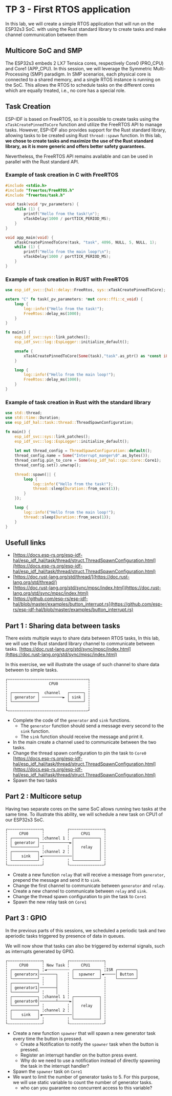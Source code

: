# TP 3 - First RTOS application

In this lab, we will create a simple RTOS application that will run on the ESP32s3 SoC. with using the Rust standard library to create tasks and make channel communication between them

## Multicore SoC and SMP

The ESP32s3 embeds 2 LX7 Tensica cores, respectively Core0 (PRO_CPU) and Core1 (APP_CPU).
In this session, we will leverage the Symmetric Multi-Processing (SMP) paradigm.
In SMP scenarios, each physical core is connected to a shared memory, and a single RTOS instance is running on the SoC. This allows the RTOS to schedule tasks on the different cores which are equally treated, i.e., no core has a special role.

## Task Creation

ESP-IDF is based on FreeRTOS, so it is possible to create tasks using the `xTaskCreatePinnedToCore` function and utilize the FreeRTOS API to manage tasks. However, ESP-IDF also provides support for the Rust standard library, allowing tasks to be created using Rust `thread::spawn` function. In this lab, **we chose to create tasks and maximize the use of the Rust standard library, as it is more generic and offers better safety guarantees.**

Nevertheless, the FreeRTOS API remains available and can be used in parallel with the Rust standard API.

### Example of task creation in C with FreeRTOS

```c
#include <stdio.h>
#include "freertos/FreeRTOS.h"
#include "freertos/task.h"

void task(void *pv_parameters) {
    while (1) {
        printf("Hello from the task!\n");
        vTaskDelay(1000 / portTICK_PERIOD_MS);
    }
}

void app_main(void) {
    xTaskCreatePinnedToCore(task, "task", 4096, NULL, 5, NULL, 1);
    while (1) {
        printf("Hello from the main loop!\n");
        vTaskDelay(1000 / portTICK_PERIOD_MS);
    }
}
```

### Example of task creation in RUST with FreeRTOS

```rust
use esp_idf_svc::{hal::delay::FreeRtos, sys::xTaskCreatePinnedToCore};

extern "C" fn task(_pv_parameters: *mut core::ffi::c_void) {
    loop {
        log::info!("Hello from the task!");
        FreeRtos::delay_ms(1000);
    }
}

fn main() {
    esp_idf_svc::sys::link_patches();
    esp_idf_svc::log::EspLogger::initialize_default();

    unsafe {
        xTaskCreatePinnedToCore(Some(task),"task".as_ptr() as *const i8 as *mut i8,4096,core::ptr::null_mut(),5,core::ptr::null_mut(),1,);
    }

    loop {
        log::info!("Hello from the main loop!");
        FreeRtos::delay_ms(1000);
    }
}
```

### Example of task creation in Rust with the standard library

```rust
use std::thread;
use std::time::Duration;
use esp_idf_hal::task::thread::ThreadSpawnConfiguration;

fn main() {
    esp_idf_svc::sys::link_patches();
    esp_idf_svc::log::EspLogger::initialize_default();
    
    let mut thread_config = ThreadSpawnConfiguration::default();
    thread_config.name = Some("Interrupt_manger\0".as_bytes());
    thread_config.pin_to_core = Some(esp_idf_hal::cpu::Core::Core1);
    thread_config.set().unwrap();

    thread::spawn(|| {
        loop {
            log::info!("Hello from the task!");
            thread::sleep(Duration::from_secs(1));
        }
    });

    loop {
        log::info!("Hello from the main loop!");
        thread::sleep(Duration::from_secs(1));
    }
}
```

## Usefull links

+ [https://docs.esp-rs.org/esp-idf-hal/esp_idf_hal/task/thread/struct.ThreadSpawnConfiguration.html](https://docs.esp-rs.org/esp-idf-hal/esp_idf_hal/task/thread/struct.ThreadSpawnConfiguration.html)
+ [https://doc.rust-lang.org/std/thread/](https://doc.rust-lang.org/std/thread/)
+ [https://doc.rust-lang.org/std/sync/mpsc/index.html](https://doc.rust-lang.org/std/sync/mpsc/index.html)
+ [https://github.com/esp-rs/esp-idf-hal/blob/master/examples/button_interrupt.rs](https://github.com/esp-rs/esp-idf-hal/blob/master/examples/button_interrupt.rs)


## Part 1 : Sharing data between tasks

There exists multiple ways to share data between RTOS tasks, In this lab, we will use the Rust standard library channel to communicate between tasks. [https://doc.rust-lang.org/std/sync/mpsc/index.html](https://doc.rust-lang.org/std/sync/mpsc/index.html)

In this exercise, we will illustrate the usage of such channel to share data between to simple tasks.

```
┌−−−−−−−−−−−−−−−−−−−−−−−−−−−−−−−−−−−┐
╎                  CPU0             ╎
╎                                   ╎
╎ ┌───────────┐  channel   ┌──────┐ ╎
╎ │ generator │ ─────────► │ sink │ ╎
╎ └───────────┘            └──────┘ ╎
╎                                   ╎
└−−−−−−−−−−−−−−−−−−−−−−−−−−−−−−−−−−−┘
```

+ Complete the code of the `generator` and `sink` functions.
  + The `generator` function should send a message every second to the `sink` function.
  + The `sink` function should receive the message and print it.
+ In the main create a channel used to communicate between the two tasks.
+ Change the thread spawn configuration to pin the task to `Core0` [https://docs.esp-rs.org/esp-idf-hal/esp_idf_hal/task/thread/struct.ThreadSpawnConfiguration.html](https://docs.esp-rs.org/esp-idf-hal/esp_idf_hal/task/thread/struct.ThreadSpawnConfiguration.html)
+ Spawn the two tasks

## Part 2 : Multicore setup

Having two separate cores on the same SoC allows running two tasks at the same time. 
To illustrate this ability, we will schedule a new task on CPU1 of our ESP32s3 SoC.

```
┌−−−−−−−−−−−−−−−┐          ┌−−−−−−−−−−−−−−−┐
╎     CPU0      ╎          ╎     CPU1      ╎
╎ ┌───────────┐ ╎channel 1 ╎ ┌───────────┐ ╎
╎ │ generator │─────────────►│           │ ╎
╎ └───────────┘ ╎          ╎ │   relay   │ ╎
╎ ┌───────────┐ ╎channel 2 ╎ │           │ ╎
╎ │    sink   │◄─────────────│           │ ╎
╎ └───────────┘ ╎          ╎ └───────────┘ ╎
└−−−−−−−−−−−−−−−┘          └−−−−−−−−−−−−−−−┘
```

+ Create a new function `relay` that will receive a message from `generator`, prepend the message and send it to `sink`.
+ Change the first channel to communicate between `generator` and `relay`.
+ Create a new channel to communicate between `relay` and `sink`.
+ Change the thread spawn configuration to pin the task to `Core1`
+ Spawn the new relay task on `Core1`

## Part 3 : GPIO

In the previous parts of this sessions, we scheduled a periodic task and two aperiodic tasks triggered by presence of data in queues.

We will now show that tasks can also be triggered by external signals, such as interrupts generated by GPIO.

```
┌−−−−−−−−−−−−−−−┐          ┌−−−−−−−−−−−−−−−┐
╎     CPU0      ╎ New Task ╎     CPU1      ╎
╎ ┌───────────┐ ╎◄┄┄┄┄┄┄┄┄┄┄ ┌───────────┐ ╎ISR ┌────────┐
╎ │ generatorx│───────┐    ╎ │  spawner  │◄─────│ Button │
╎ └───────────┘ ╎     │    ╎ └───────────┘ ╎    └────────┘
╎ ┌───────────┐ ╎     │    ╎               ╎
╎ │ generator1│───────┤    ╎               ╎
╎ └───────────┘ ╎     │    ╎               ╎
╎ ┌───────────┐ ╎channel 1 ╎ ┌───────────┐ ╎
╎ │ generator0│───────┴─────►│           │ ╎
╎ └───────────┘ ╎          ╎ │   relay   │ ╎
╎ ┌───────────┐ ╎channel 2 ╎ │           │ ╎
╎ │    sink   │◄─────────────│           │ ╎
╎ └───────────┘ ╎          ╎ └───────────┘ ╎
└−−−−−−−−−−−−−−−┘          └−−−−−−−−−−−−−−−┘
```

+ Create a new function `spawner` that will spawn a new generator task every time the button is pressed.
  +  Create a Notification to notify the `spawner` task when the button is pressed.
  +  Register an interrupt handler on the button press event.
  +  Why do we need to use a notification instead of directly spawning the task in the interrupt handler?
+ Spawn the `spawner` task on `Core1`
+ We want to limit the number of generator tasks to 5. For this purpose, we will use static variable to count the number of generator tasks.
  + who can you guarantee no concurrent access to this variable?
